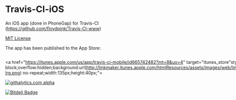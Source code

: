Travis-CI-iOS
=============

An iOS app (done in PhoneGap) for Travis-CI (https://github.com/floydpink/Travis-CI-www) 

[MIT License](LICENSE.md)

The app has been published to the App Store:
  <p style="float:left;">
    <a href="https://itunes.apple.com/us/app/travis-ci-mobile/id665742482?mt=8&uo=4" target="itunes_store"style="display:inline-block;overflow:hidden;background:url(http://linkmaker.itunes.apple.com/htmlResources/assets/images/web/linkmaker/badge_appstore-lrg.png) no-repeat;width:135px;height:40px;"></a>
  </p>


[![githalytics.com alpha](https://cruel-carlota.gopagoda.com/2b896c8671984e3e9746db7549495e70 "githalytics.com")](http://githalytics.com/floydpink/Travis-CI-iOS)


[![Bitdeli Badge](https://d2weczhvl823v0.cloudfront.net/floydpink/Travis-CI-iOS/trend.png)](https://bitdeli.com/free "Bitdeli Badge")

